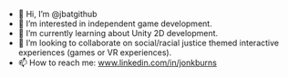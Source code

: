 - 👋 Hi, I’m @jbatgithub
- 👀 I’m interested in independent game development.
- 🌱 I’m currently learning about Unity 2D development. 
- 💞️ I’m looking to collaborate on social/racial justice themed interactive experiences (games or VR experiences).
- 📫 How to reach me: www.linkedin.com/in/jonkburns

<!---
jbatgithub/jbatgithub is a ✨ special ✨ repository because its `README.md` (this file) appears on your GitHub profile.
You can click the Preview link to take a look at your changes.
--->
